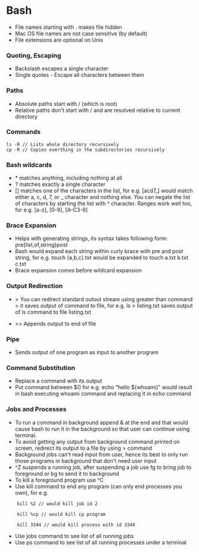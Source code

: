 # Bash
* File names starting with . makes file hidden
* Mac OS file names are not case sensitive (by default)
* File extensions are optional on Unix

### Quoting, Escaping
* Backslash escapes a single character
* Single quotes - Escape all characters between them

### Paths
* Absolute paths start with / (which is root)
* Relative paths don't start with / and are resolved relative to current directory

### Commands
```
ls -R // Lists whole directory recursively
cp -R // Copies everthing in the subdirectories recursively
```


### Bash wildcards 

* \* matches anything, including nothing at all 
* ? matches exactly a single character 
* [] matches one of the characters in the list, for e.g. [acd7_] would match either a, c, d, 7, or _ character and nothing else. You can negate the list of characters by starting the list with ^ character. Ranges work well too, for e.g. [a-z], [0-9], [A-C3-9]

  

### Brace Expansion 
* Helps with generating strings, its syntax takes following form: pre{list,of,string}post 
* Bash would expand each string within curly brace with pre and post string, for e.g. touch {a,b,c}.txt would be expanded to touch a.txt b.txt c.txt 
* Brace expansion comes before wildcard expansion 

  

### Output Redirection 
* \> You can redirect standard outout stream using greater than command > it saves output of command to file, for e.g. ls > listing.txt saves output of ls command to file listing.txt 

* \>> Appends output to end of file 

  

### Pipe  
* Sends output of one program as input to another program 


### Command Substitution  
* Replace a command with its output 
* Put command between $() for e.g. echo "hello ${whoami)" would result in bash executing whoami command and replacing it in echo command 


### Jobs and Processes  
* To run a command in background append & at the end and that would cause bash to run it in the background so that user can continue using terminal. 
* To avoid getting any output from background command printed on screen, redirect its output to a file by using > command 
* Background jobs can't read input from user, hence its best to only run those programs in background that don't need user input 
* ^Z suspends a running job, after suspending a job use fg to bring job to foreground or bg to send it to background 
* To kill a foreground program use ^C 
* Use kill command to end any program (can only end processes you own), for e.g.  
```
    kill %2 // would kill job id 2 

    kill %cp // would kill cp program 

    kill 3344 // would kill process with id 3344 
```
* Use jobs command to see list of all running jobs 
* Use ps command to see list of all running processes under a terminal
